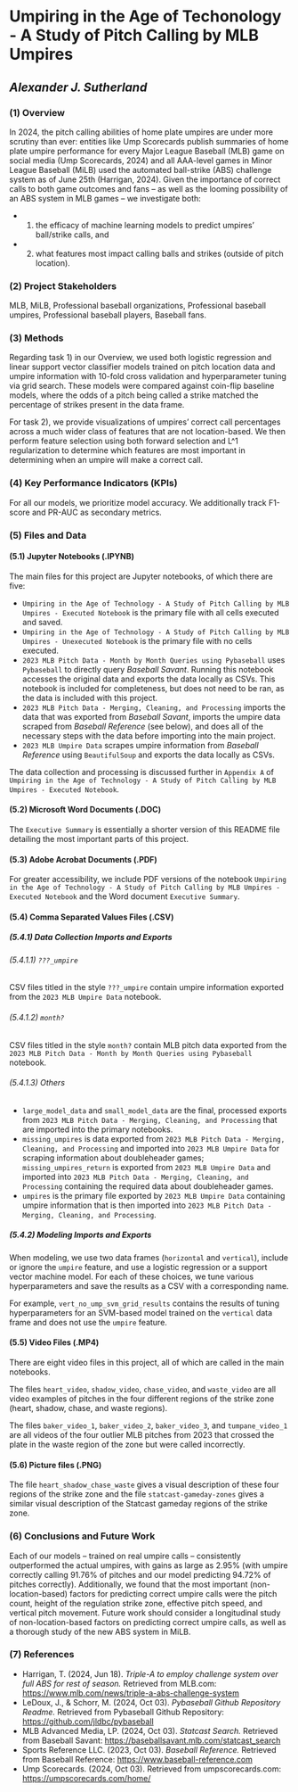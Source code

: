 # Umpiring in the Age of Techonology - A Study of Pitch Calling by MLB Umpires
## *Alexander J. Sutherland*

### (1) Overview  
In 2024, the pitch calling abilities of home plate umpires are under more scrutiny than ever: entities like Ump Scorecards publish summaries of home plate umpire performance for every Major League Baseball (MLB) game on social media (Ump Scorecards, 2024) and all AAA-level games in Minor League Baseball (MiLB) used the automated ball-strike (ABS) challenge system as of June 25th (Harrigan, 2024). Given the importance of correct calls to both game outcomes and fans – as well as the looming possibility of an ABS system in MLB games – we investigate both: 
+ 1) the efficacy of machine learning models to predict umpires’ ball/strike calls, and
+ 2) what features most impact calling balls and strikes (outside of pitch location).


### (2) Project Stakeholders
MLB, MiLB, Professional baseball organizations, Professional baseball umpires, Professional baseball players, Baseball fans.

### (3) Methods  
Regarding task 1) in our Overview, we used both logistic regression and linear support vector classifier models trained on pitch location data and umpire information with 10-fold cross validation and hyperparameter tuning via grid search. These models were compared against coin-flip baseline models, where the odds of a pitch being called a strike matched the percentage of strikes present in the data frame.  
  
For task 2), we provide visualizations of umpires’ correct call percentages across a much wider class of features that are not location-based. We then perform feature selection using both forward selection and L^1 regularization to determine which features are most important in determining when an umpire will make a correct call.

### (4) Key Performance Indicators (KPIs)  
For all our models, we prioritize model accuracy. We additionally track F1-score and PR-AUC as secondary metrics.

### (5) Files and Data

#### (5.1) Jupyter Notebooks (.IPYNB)
The main files for this project are Jupyter notebooks, of which there are five:
+ `Umpiring in the Age of Technology - A Study of Pitch Calling by MLB Umpires - Executed Notebook` is the primary file with all cells executed and saved.
+ `Umpiring in the Age of Technology - A Study of Pitch Calling by MLB Umpires - Unexecuted Notebook` is the primary file with no cells executed.
+ `2023 MLB Pitch Data - Month by Month Queries using Pybaseball` uses `Pybaseball` to directly query *Baseball Savant*. Running this notebook accesses the original data and exports the data locally as CSVs. This notebook is included for completeness, but does not need to be ran, as the data is included with this project.
+ `2023 MLB Pitch Data - Merging, Cleaning, and Processing` imports the data that was exported from *Baseball Savant*, imports the umpire data scraped from *Baseball Reference* (see below), and does all of the necessary steps with the data before importing into the main project.
+ `2023 MLB Umpire Data` scrapes umpire information from *Baseball Reference* using `BeautifulSoup` and exports the data locally as CSVs.  
  
The data collection and processing is discussed further in `Appendix A` of `Umpiring in the Age of Technology - A Study of Pitch Calling by MLB Umpires - Executed Notebook`.

#### (5.2) Microsoft Word Documents (.DOC)
The `Executive Summary` is essentially a shorter version of this README file detailing the most important parts of this project.

#### (5.3) Adobe Acrobat Documents (.PDF)
For greater accessibility, we include PDF versions of the notebook `Umpiring in the Age of Technology - A Study of Pitch Calling by MLB Umpires - Executed Notebook` and the Word document `Executive Summary`.

#### (5.4) Comma Separated Values Files (.CSV)

##### (5.4.1) Data Collection Imports and Exports

###### (5.4.1.1) `???_umpire`
CSV files titled in the style `???_umpire` contain umpire information exported from the `2023 MLB Umpire Data` notebook.

###### (5.4.1.2) `month?`
CSV files titled in the style `month?` contain MLB pitch data exported from the `2023 MLB Pitch Data - Month by Month Queries using Pybaseball` notebook.

###### (5.4.1.3) Others
+ `large_model_data` and `small_model_data` are the final, processed exports from `2023 MLB Pitch Data - Merging, Cleaning, and Processing` that are imported into the primary notebooks.
+ `missing_umpires` is data exported from `2023 MLB Pitch Data - Merging, Cleaning, and Processing` and imported into `2023 MLB Umpire Data` for scraping information about doubleheader games; `missing_umpires_return` is exported from `2023 MLB Umpire Data` and imported into `2023 MLB Pitch Data - Merging, Cleaning, and Processing` containing the required data about doubleheader games.
+ `umpires` is the primary file exported by `2023 MLB Umpire Data` containing umpire information that is then imported into `2023 MLB Pitch Data - Merging, Cleaning, and Processing`.

##### (5.4.2) Modeling Imports and Exports
When modeling, we use two data frames (`horizontal` and `vertical`), include or ignore the `umpire` feature, and use a logistic regression or a support vector machine model. For each of these choices, we tune various hyperparameters and save the results as a CSV with a corresponding name.  
  
For example, `vert_no_ump_svm_grid_results` contains the results of tuning hyperparameters for an SVM-based model trained on the `vertical` data frame and does not use the `umpire` feature.  
  
#### (5.5) Video Files (.MP4)
There are eight video files in this project, all of which are called in the main notebooks.  
  
The files `heart_video`, `shadow_video`, `chase_video`, and `waste_video` are all video examples of pitches in the four different regions of the strike zone (heart, shadow, chase, and waste regions).  
  
The files `baker_video_1`, `baker_video_2`, `baker_video_3`, and `tumpane_video_1` are all videos of the four outlier MLB pitches from 2023 that crossed the plate in the waste region of the zone but were called incorrectly.

#### (5.6) Picture files (.PNG)
The file `heart_shadow_chase_waste` gives a visual description of these four regions of the strike zone and the file `statcast-gameday-zones` gives a similar visual description of the Statcast gameday regions of the strike zone.

### (6) Conclusions and Future Work
Each of our models – trained on real umpire calls – consistently outperformed the actual umpires, with gains as large as 2.95% (with umpire correctly calling 91.76% of pitches and our model predicting 94.72% of pitches correctly). Additionally, we found that the most important (non-location-based) factors for predicting correct umpire calls were the pitch count, height of the regulation strike zone, effective pitch speed, and vertical pitch movement. Future work should consider a longitudinal study of non-location-based factors on predicting correct umpire calls, as well as a thorough study of the new ABS system in MiLB.

### (7) References
+ Harrigan, T. (2024, Jun 18). *Triple-A to employ challenge system over full ABS for rest of season.* Retrieved from MLB.com: https://www.mlb.com/news/triple-a-abs-challenge-system
+ LeDoux, J., & Schorr, M. (2024, Oct 03). *Pybaseball Github Repository Readme.* Retrieved from Pybaseball Github Repository: https://github.com/jldbc/pybaseball
+ MLB Advanced Media, LP. (2024, Oct 03). *Statcast Search.* Retrieved from Baseball Savant: https://baseballsavant.mlb.com/statcast_search
+ Sports Reference LLC. (2023, Oct 03). *Baseball Reference.* Retrieved from Baseball Reference: https://www.baseball-reference.com
+ Ump Scorecards. (2024, Oct 03). Retrieved from umpscorecards.com: https://umpscorecards.com/home/
